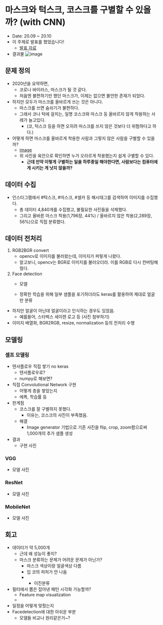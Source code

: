 # 마스크와 턱스크, 코스크를 구별할 수 있을까? (with CNN)
* Date: 20.09 ~ 20.10
* 이 주제로 발표를 했었습니다!
    * [발표 자료](https://slides.com/seanparkk/deck-098e47)
* 결과물
![image](images/test_img.gif)
## 문제 정의
- 2020년을 요약하면,
    - 코로나 바이러스, 마스크가 될 것 같다.
    - 처음엔 불편하기만 했던 마스크가, 이제는 없으면 불안한 존재가 되었다.
- 하지만 모두가 마스크를 올바르게 쓰는 것은 아니다.
    - 마스크를 쓰면 숨쉬기가 불편하다.
    - 그래서 코나 턱에 걸치는, 일명 코스크와 마스크 등 올바르지 않게 착용하는 사례가 늘고있다.
        - (코, 턱스크 등을 하면 오히려 마스크를 쓰지 않은 것보다 더 위험하다고 하다.)
- 어떻게 하면 마스크를 올바르게 착용한 사람과 그렇지 않은 사람을 구별할 수 있을까?
    - [image](images/0.png)
    - 위 사진을 육안으로 확인하면 누가 오라르게 착용했는지 쉽게 구별할 수 있다.
        - **근데 만약 이렇게 구별하는 일을 하루종일 해야한다면, 사람보다는 컴퓨터에게 시키는 게 낫지 않을까?**

## 데이터 수집
- 인스타그램에서 #턱스크, #마스크, #셀카 등 해시태그를 검색하여 이미지를 수집했다.
    - 총 데이터 4,840개를 수집했고, 불필요한 사진들을 삭제했다. 
    - 그리고 올바른 마스크 착용(1,796장, 44%) / 올바르지 않은 착용(2,289장, 56%)으로 직접 분류했다.

## 데이터 전처리
1. RGB2BGR convert
    * opencv로 이미지를 불러왔는데, 이미지가 퍼렇게 나왔다.
    * 알고보니, opencv는 BGR로 이미지를 불러오더라. 이를 RGB로 다시 컨버팅해줬다.
2. Face detection
    - 모델
    
    - 정확한 학습을 위해 일부 샘플을 포기하더라도 keras를 활용하여 제대로 얼굴만 분류
- 하지만 얼굴이 아닌데 얼굴이라고 인식하는 경우도 있었음.
    - 예를들어, 스타벅스 세이렌 로고 등 (사진 첨부하기)
- 이미지 배열화, BGR2RGB, resize, normalization 등의 전처리 수행

## 모델링

### 셀프 모델링

- 텐서플로우 직접 쌓기 no keras
    - 텐서플로우로?
    - numpy로 해보면?
- 직접 Convolutional Network 구현
    - 어떻게 층을 쌓았는지
    - 에폭, 학습률 등
- 한계점
    - 코스크를 잘 구별하지 못했다.
        - 이유는, 코스크의 사진이 부족했음.
    - 해결
        - Image generator 기법으로 기존 사진을 flip, crop, zoom함으로써 1,000개의 추가 샘플 생성
- 결과
    - 구현 사진

### VGG

- 모델 사진

### ResNet

- 모델 사진

### MobileNet

- 모델 사진

## 회고

- 데이터가 약 5,000개
    - 근데 왜 성능이 좋지?
    - 마스크 분류하는 문제가 어려운 문제가 아닌가?
        - 마스크 색상이랑 얼굴색상 다름
        - 입 코의 피처가 안 나옴
        - + 이진분류
- 필터에서 뽑은 잡아낸 패턴 시각화 가능할까?
    - Feature map visualization
    -
- 일정을 어떻게 맞췄는지
- Facedetection에 대한 아쉬운 부분
    - 모델들 비교나 원리같은거~?
